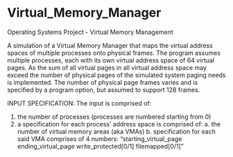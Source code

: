 # Virtual_Memory_Manager
Operating Systems Project - Virtual Memory Management

A simulation of a Virtual Memory Manager that maps the virtual address spaces of multiple processes onto physical frames. 
The program assumes multiple processes, each with its own virtual address space of 64 virtual pages. 
As the sum of all virtual pages in all virtual address space may exceed the number of physical pages of the simulated system paging needs is implemented. 
The number of physical page frames varies and is specified by a program option, but assumed to support 128 frames. 

INPUT SPECIFICATION:
The input is comprised of:
 1. the number of processes (processes are numbered starting from 0) 
 2. a specification for each process’ address space is comprised of:
    a. the number of virtual memory areas (aka VMAs)
    b. specification for each said VMA comprises of 4 numbers: “starting_virtual_page ending_virtual_page write_protected[0/1] filemapped[0/1]”
